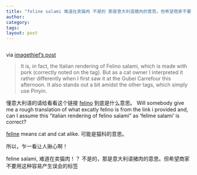 ```yaml
---
title: "feline salami 难道在卖猫肉 不是的 那是意大利语猪肉的意思。但希望商家不要用这种容易产生误会的标签"
author:
category: 
tags: 
layout: post
---
```

<img src="http://news.imagethief.com/photos/post_images/images/9102/425x319.aspx" alt="" />

via <a href="http://news.imagethief.com/blogs/china/archive/2007/06/02/not-very-appetizing.aspx">imagethief’s post</a>

<blockquote>

It is, in fact, the Italian rendering of Felino salami, which is made with pork (correctly noted on the tag). But as a cat owner I interpreted it rather differently when I first saw it at the Gubei Carrefour this afternoon. It also stands out a bit amidst the other tags, which simply use Pinyin.

</blockquote>

懂意大利语的请给看看这个链接 <a href="http://www.google.com/search?q=define%3AFelino">felino</a> 到底是什么意思。 Will somebody give me a rough translation of what excatly felino is from the link i provided and, can I assume this “italian rendering of felino salami” as ‘felime salami’ is correct?

<a href="http://www.google.com/search?q=define%3AFelino">feline</a> means cat and cat alike. 可能是猫科的意思。

所以，乍一看让人揪心啊！

feline salami, 难道在卖猫肉！？ 不是的，那是意大利语猪肉的意思。但希望商家不要用这种容易产生误会的标签

